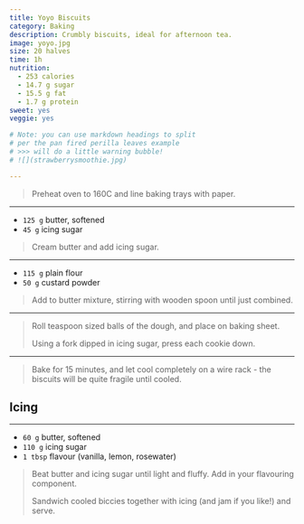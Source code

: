 ```yaml
---
title: Yoyo Biscuits
category: Baking
description: Crumbly biscuits, ideal for afternoon tea.
image: yoyo.jpg
size: 20 halves
time: 1h
nutrition:
  - 253 calories
  - 14.7 g sugar
  - 15.5 g fat
  - 1.7 g protein
sweet: yes
veggie: yes

# Note: you can use markdown headings to split
# per the pan fired perilla leaves example
# >>> will do a little warning bubble!
# ![](strawberrysmoothie.jpg)

---
```


> Preheat oven to 160C and line baking trays with paper.

---

* `125 g` butter, softened
* `45 g` icing sugar

> Cream butter and add icing sugar.

---

* `115 g` plain flour
* `50 g` custard powder

> Add to butter mixture, stirring with wooden spoon until just combined.

---

> Roll teaspoon sized balls of the dough, and place on baking sheet. 
>
> Using a fork dipped in icing sugar, press each cookie down. 

---

> Bake for 15 minutes, and let cool completely on a wire rack - the biscuits will be quite fragile until cooled. 

## Icing

---

* `60 g` butter, softened
* `110 g` icing sugar
* `1 tbsp` flavour (vanilla, lemon, rosewater)

> Beat butter and icing sugar until light and fluffy. Add in your flavouring component.
>
> Sandwich cooled biccies together with icing (and jam if you like!) and serve.
